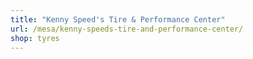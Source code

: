 ```yaml
---
title: "Kenny Speed's Tire & Performance Center"
url: /mesa/kenny-speeds-tire-and-performance-center/
shop: tyres
---
```

